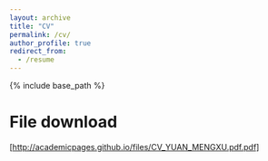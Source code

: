 ```yaml
---
layout: archive
title: "CV"
permalink: /cv/
author_profile: true
redirect_from:
  - /resume
---
```


{% include base_path %}

File download
======
[http://academicpages.github.io/files/CV_YUAN_MENGXU.pdf.pdf]

